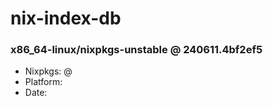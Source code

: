 # nix-index-db
### x86_64-linux/nixpkgs-unstable @ 240611.4bf2ef5
- Nixpkgs: @[](https://github.com/NixOS/nixpkgs/commit/4bf2ef5ac2bf016aabe80b09ba5c0eef9829a664)
- Platform: 
- Date: 
